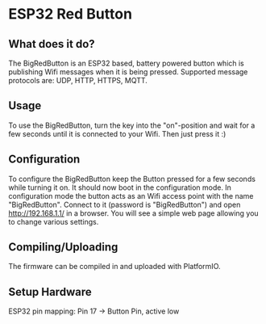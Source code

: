 # ESP32 Red Button

## What does it do?

The BigRedButton is an ESP32 based, battery powered button which is publishing Wifi messages when it is being pressed. 
Supported message protocols are: UDP, HTTP, HTTPS, MQTT. 

## Usage

To use the BigRedButton, turn the key into the "on"-position  and wait for a few seconds until it is connected to your Wifi. 
Then just press it :)

## Configuration

To configure the BigRedButton keep the Button pressed for a few seconds while turning it on. 
It should now boot in the configuration mode. In configuration mode the button acts as an Wifi access point with the name "BigRedButton". 
Connect to it (password is "BigRedButton") and open http://192.168.1.1/ in a browser. 
You will see a simple web page allowing you to change various settings. 

## Compiling/Uploading

The firmware can be compiled in and uploaded with PlatformIO. 

## Setup Hardware

ESP32 pin mapping:
Pin 17 -> Button Pin, active low

